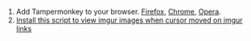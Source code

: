 1. Add Tampermonkey to your browser. [Firefox](https://addons.mozilla.org/tr/firefox/addon/tampermonkey/), [Chrome](https://chrome.google.com/webstore/detail/tampermonkey/dhdgffkkebhmkfjojejmpbldmpobfkfo?hl=tr), [Opera](https://addons.opera.com/tr/extensions/details/tampermonkey-beta/).
2. [Install this script to view imgur images when cursor moved on imgur links](https://raw.githubusercontent.com/midnightBlueNebula/show-imgur-images-with-moving-cursor-on-links/main/add-download-button-to-images.user.js)
